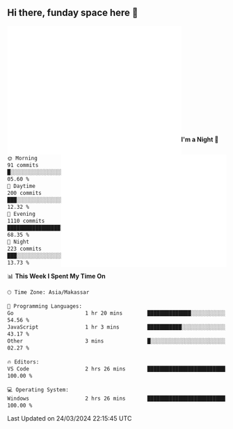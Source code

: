 ## Hi there, funday space here 🚀

<img align="left" width="400" alt="🌞" src="https://raw.githubusercontent.com/fhasnur/fhasnur/master/general.svg?token=ATQS65TR7ETTG5RLJUDIDBLBN34HE">
<img align="right" width="380" alt="🌞" src="https://raw.githubusercontent.com/fhasnur/fhasnur/master/statistics.svg?token=ATQS65TR7ETTG5RLJUDIDBLBN34HE">

<br><br><br><br><br><br><br><br><br><br><br><br><br><br>

<!--START_SECTION:waka-->
**I'm a Night 🦉** 

```text
🌞 Morning                91 commits          █░░░░░░░░░░░░░░░░░░░░░░░░   05.60 % 
🌆 Daytime                200 commits         ███░░░░░░░░░░░░░░░░░░░░░░   12.32 % 
🌃 Evening                1110 commits        █████████████████░░░░░░░░   68.35 % 
🌙 Night                  223 commits         ███░░░░░░░░░░░░░░░░░░░░░░   13.73 % 
```


📊 **This Week I Spent My Time On** 

```text
🕑︎ Time Zone: Asia/Makassar

💬 Programming Languages: 
Go                       1 hr 20 mins        ██████████████░░░░░░░░░░░   54.56 % 
JavaScript               1 hr 3 mins         ███████████░░░░░░░░░░░░░░   43.17 % 
Other                    3 mins              █░░░░░░░░░░░░░░░░░░░░░░░░   02.27 % 

🔥 Editors: 
VS Code                  2 hrs 26 mins       █████████████████████████   100.00 % 

💻 Operating System: 
Windows                  2 hrs 26 mins       █████████████████████████   100.00 % 
```


 Last Updated on 24/03/2024 22:15:45 UTC
<!--END_SECTION:waka-->
